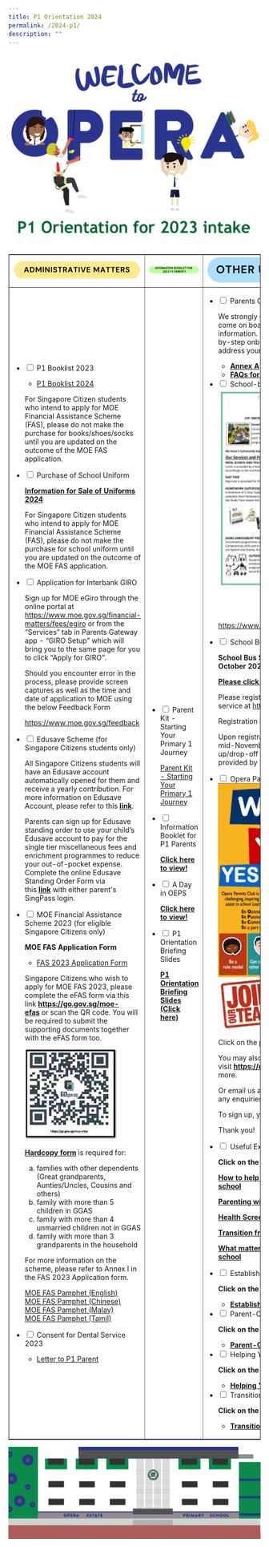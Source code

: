 ```yaml
---
title: P1 Orientation 2024
permalink: /2024-p1/
description: ""
---
```

<img src="/images/ori1.jpg">
<table style="border-collapse: collapse; width: 100%;" border="1">
<tbody>
<tr>
<td style="width: 33.3333%;"><img src="/images/ori2.png"></td>
<td style="width: 33.3333%;"><img src="/images/ori3.jpg"></td>
<td style="width: 33.3333%;"><img src="/images/ori4.png"></td>
</tr>
<tr>
<td style="width: 33.3333%;">
<ul class="jekyllcodex_accordion">
<li><input id="accordion1" type="checkbox"> <label for="accordion1">P1 Booklist 2023</label>
<div>
<ul>
<li><a href="/files/p12024/">P1 Booklist 2024</a></li>
</ul>
<p>For Singapore Citizen students who intend to apply for MOE Financial Assistance Scheme (FAS), please do not make the purchase for books/shoes/socks until you are updated on the outcome of the MOE FAS application.</p>
</div>
</li>
<li><input id="accordion2" type="checkbox"> <label for="accordion2">Purchase of School Uniform</label>
<div>
<p><a href="/files/p12024/information for sale of uniforms 2024_oeps.pdf"><strong>Information for Sale of Uniforms 2024</strong></a></p>
<p>For Singapore Citizen students who intend to apply for MOE Financial Assistance Scheme (FAS), please do not make the purchase for school uniform until you are updated on the outcome of the MOE FAS application.</p>
<p></p>
</div>
</li>
<li><input id="accordion3" type="checkbox"> <label for="accordion3">Application for Interbank GIRO</label>
<div>
<p>Sign up for MOE eGiro through the online portal at <a href="https://www.moe.gov.sg/financial-matters/fees/egiro">https://www.moe.gov.sg/financial-matters/fees/egiro</a> or from the “Services” tab in Parents Gateway app - “GIRO Setup” which will bring you to the same page for you to click “Apply for GIRO”.</p>
<p>Should you encounter error in the process, please provide screen captures as well as the time and date of application to MOE using the below Feedback Form&nbsp;</p><a href="https://www.moe.gov.sg/feedback">https://www.moe.gov.sg/feedback</a><p></p>
</div>
</li>
<li><input id="accordion4" type="checkbox"> <label for="accordion4">Edusave Scheme (for Singapore Citizens students only)</label>
<div>
<p>All Singapore Citizens students will have an Edusave account automatically opened for them and receive a yearly contribution. For more information on Edusave Account, please refer to this&nbsp;<strong><a href="https://www.moe.gov.sg/financial-matters/edusave-account/usage-of-edusave-funds" target="_blank" rel="noopener">link</a></strong>.</p>
<p>Parents can sign up for Edusave standing order to use your child’s Edusave account to pay for the single tier miscellaneous fees and enrichment programmes to reduce your out-of-pocket expense. Complete the online Edusave Standing Order Form via this&nbsp;<strong><a href="https://form.gov.sg/5be24a1bb3f842000fdc4e59" target="_blank" rel="noopener">link</a>&nbsp;</strong>with either parent's SingPass login.</p>
</div>
</li>
<li><input id="accordion5" type="checkbox"> <label for="accordion5">MOE Financial Assistance Scheme 2023 (for eligible Singapore Citizens only)</label>
<div>
<p><strong>MOE FAS Application Form</strong></p>
<ul>
<li><a href="/files/FAS-2023-Application-Form.pdf" target="_blank" rel="noopener">FAS 2023 Application Form</a></li>
</ul>
<p>Singapore Citizens who wish to apply for MOE FAS 2023, please complete the eFAS form via this link&nbsp;<strong><a href="https://go.gov.sg/moe-efas">https://go.gov.sg/moe-efas</a></strong>&nbsp;or scan the QR code. You will be required to submit the supporting documents together with the eFAS form too.</p>
<img style="width: 80%;" src="/images/fasa.jpg">
<p><a href="/files/MOE-FAS-Application-Form.pdf"><strong>Hardcopy form</strong></a>&nbsp;is required for:</p>
<ol style="list-style-type: lower-alpha;">
<li>families with other dependents (Great grandparents, Aunties/Uncles, Cousins and others)</li>
<li>family with more than 5 children in GGAS</li>
<li>family with more than 4 unmarried children not in GGAS</li>
<li>family with more than 3 grandparents in the household</li>
</ol>
<p>For more information on the scheme, please refer to Annex I in the FAS 2023 Application form.
	
<a href="/files/p12024/document4a_moe fas pamphet el.pdf" target="_blank" rel="noopener">MOE FAS Pamphet (English)</a><br>
<a href="/files/p12024/document4a_moe fas pamphet cl.pdf" target="_blank" rel="noopener">MOE FAS Pamphet (Chinese)</a><br>
<a href="/files/p12024/document4a_moe fas pamphet ml.pdf" target="_blank" rel="noopener">MOE FAS Pamphet (Malay)</a><br>
<a href="/files/p12024/document4a_moe fas pamphet tl.pdf" target="_blank" rel="noopener">MOE FAS Pamphet (Tamil)</a></p>
	
</div>
</li>
<li><input id="accordion6" type="checkbox"> <label for="accordion6">Consent for Dental Service 2023</label>
<div>
<ul>
<li><a href="/files/Letter-to-P1-Parent.pdf">Letter to P1 Parent</a></li>
</ul>
</div>
</li>
</ul>	
</td>
<td style="width: 33.3333%;"><ul class="jekyllcodex_accordion">
<li><input id="accordion7" type="checkbox"> <label for="accordion7">Parent Kit - Starting Your Primary 1 Journey	</label>
<div>
<p><a href="/files/Parent-Kit-Starting-Your-Primary-1-Journey.pdf" target="_blank" rel="noopener">Parent Kit - Starting Your Primary 1 Journey</a></p>
</div>
</li>
<li><input id="accordion8" type="checkbox"> <label for="accordion8">Information Booklet for P1 Parents</label>
<div>
<p><a href="https://www.flipsnack.com/operaestatepri/info-booklet-for-2023-p1-parents-c90zyey3f2/full-view.html" target="_blank" rel="noopener"><strong>Click here to view!</strong></a></p>
</div>
</li>
<li><input id="accordion9" type="checkbox"> <label for="accordion9">A Day in OEPS</label>
<div>
<p><a href="https://drive.google.com/file/d/1-EmcqMU6YZzANcvuiaOilqaEFS8lYpwG/view?usp=share_link" target="_blank" rel="noopener"><strong>Click here to view!</strong></a></p>
</div>
</li>
<li><input id="accordion10" type="checkbox"> <label for="accordion10">P1 Orientation Briefing Slides</label>
<div>
<p><a href="https://drive.google.com/file/d/1WY2l4CyUBTKPefvYuQs0DpvDNb7L_Nar/view?usp=share_link" target="_blank" rel="noopener"><strong>P1 Orientation Briefing Slides (Click here)</strong></a></p>
</div>
</li>
</ul>
</td>
<td style="width: 33.3333%;">
<ul class="jekyllcodex_accordion">
<li><input id="accordion11" type="checkbox"> <label for="accordion11">Parents Gateway</label>
<div>
<p>We strongly encourage all parents / guardians to come on board PG for quicker access to school information. Please refer to Annex A for the step-by-step onboarding guide and FAQs for Parents to address your queries.</p>
<ul>
<li><strong><a href="/files/Annex-A.pdf" target="_blank" rel="noopener">Annex A</a></strong></li>
<li><strong><a href="/files/FAQs-for-Parents.pdf" target="_blank" rel="noopener">FAQs for Parents</a></strong></li>
</ul>
</div>
</li>
<li><input id="accordion12" type="checkbox"> <label for="accordion12">School-based Student Care Centre (SCC)</label>
<div>
<a href="/files/SCC-Brochure-2023oeps.pdf"><img style="width: 80%;" src="/images/scc.jpg"></a>
<p style="text-align: center;">(Click to view the brochure)</p>
<p style="text-align: center;"><strong>Expression of Interest:<br></strong><a href="https://www.knowledgepark.com.sg/operaestatescc" target="_blank" rel="noopener">https://www.knowledgepark.com.sg/operaestatescc</a></p>
</div>
</li>
<li><input id="accordion13" type="checkbox"> <label for="accordion13">School Bus Service Provider</label>
<div>
<p><strong>School Bus Service Registration (From now to 31 October 2022)</strong></p>
<p><a href="/files/OEPS-Info-Sheet-on-School-Bus-Services.pdf"><strong>Please click here to see the Bus Price List</strong></a></p>
<p>Please register your child/ward for school bus service at&nbsp;<a href="https://bit.ly/oepsbus" target="_blank" rel="noopener">https://bit.ly/oepsbus</a></p>
<p>Registration is open from now to 31 October 2022.</p>
<p>Upon registration, Yeap Transport will contact you in mid-November 2022 to provide a tentative pick-up/drop-off timing. The confirmed timings will be provided by 27 December 2022.</p>
</div>
</li>
<li><input id="accordion14" type="checkbox"> <label for="accordion14">Opera Parents Club</label>
<div>
<a href="/images/opc.jpeg"><img src="/images/opc.jpeg"></a>
<p>Click on the picture to view closer! or click&nbsp;<strong><a href="/images/opc.jpeg">here</a></strong></p>
<p>You may also visit&nbsp;<strong><a href="https://oepsfamilies.wordpress.com/">https://oepsfamilies.wordpress.com/</a>&nbsp;</strong>to read more.</p>
<p>Or email us at&nbsp;<strong>oepsparents@gmail.com</strong>&nbsp;if you have any enquiries.</p>
<p>To sign up, you may submit by clicking this&nbsp;<strong><a href="https://docs.google.com/forms/d/e/1FAIpQLSf14SOQn7tIolBjPDUmfBz3eDwagLZyezDyBmrx7tAKwb6OdA/viewform">form</a></strong></p>
<p>Thank you!</p>
</div>
</li>
<li><input id="accordion15" type="checkbox"> <label for="accordion15">Useful External Links	</label>
<div>
<p><strong>Click on the links below to read!</strong></p>
<p><strong><a href="https://www.schoolbag.edu.sg/story/how-to-help-your-child-ace-the-first-week-of-school">How to help your child ace the first week of school</a></strong></p>
<p><strong><a href="https://www.instagram.com/p/CUzpvhYBl7J/?utm_medium=share_sheet">Parenting with you (Instagram)</a></strong></p>
<p><a href="https://www.healthhub.sg/live-healthy/365/health_screening_for_primary_school"><strong>Health Screening for Primary School</strong></a></p>
<p><strong><a href="https://www.moe.gov.sg/-/media/files/parent-kit/preschool-to-primary-school-transition.pdf">Transition from Preschool to Primary School</a></strong></p>
<p><strong><a href="https://www.schoolbag.edu.sg/story/what-matters-when-our-children-start-primary-school?utm_medium=social&amp;utm_source=facebook+sb+article&amp;utm_campaign=p1registration&amp;fbclid=IwAR1B01Igo6t3CVeC0BHXurNhG5HbvfsYsmFGSySnaDyiAI2hEeTbiztaKb0">What matters when our children start primary school</a></strong></p>
</div>
</li>
<li><input id="accordion16" type="checkbox"> <label for="accordion16">Establishing routines to help your child learn</label>
<div>
<p><strong>Click on the link below to read:</strong></p>
<ul>
<li><strong><a href="/files/Establishing-routines-to-help-your-child-learn.pdf" target="_blank" rel="noopener">Establishing routines to help your child learn</a></strong></li>
</ul>
</div>
</li>
<li><input id="accordion17" type="checkbox"> <label for="accordion17">Parent-Child-Activity: Ready, Set, Go!	</label>
<div>
<p><strong>Click on the link below to read:</strong></p>
<ul>
<li><strong><a href="/files/Parent-Child-Activity-Ready-Set-Go.pdf" target="_blank" rel="noopener">Parent-Child Activity: Ready, Set, Go!</a></strong></li>
</ul>
</div>
</li>
<li><input id="accordion18" type="checkbox"> <label for="accordion18">Helping Your Child Transit to P1</label>
<div>
<p><strong>Click on the link below to read:</strong></p>
<ul>
<li><a href="/files/Helping-Your-Child-Transit-to-P1.pdf" target="_blank" rel="noopener"><strong>Helping Your Child Transit to P1</strong></a></li>
</ul>
</div>
</li>
<li><input id="accordion19" type="checkbox"> <label for="accordion19">Transition to P1 - Cyber Wellness</label>
<div>
<p><strong>Click on the link below to read:</strong></p>
<ul>
<li><a href="/files/Transition-to-P1-Cyber-Wellness.pdf" target="_blank" rel="noopener"><strong>Transition to P1 - Cyber Wellness1</strong></a></li>
</ul>
</div>
</li>
</ul>
</td>
</tr>
</tbody>
</table>
<img src="/images/ori5.png">
